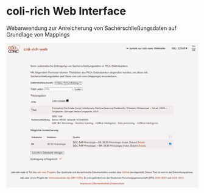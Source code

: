 # coli-rich Web Interface
Webanwendung zur Anreicherung von Sacherschließungsdaten auf Grundlage von Mappings

![Mockup](mockup.png)
